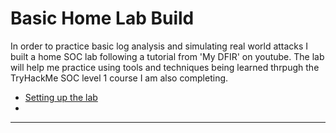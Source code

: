 # Basic Home Lab Build
In order to practice basic log analysis and simulating real world attacks I built a home SOC lab following a tutorial from 'My DFIR' on youtube. The lab will help me practice using tools and techniques being learned thrpugh the TryHackMe SOC level 1 course I am also completing.

- [Setting up the lab](./LabSetup.md)
- 

---
